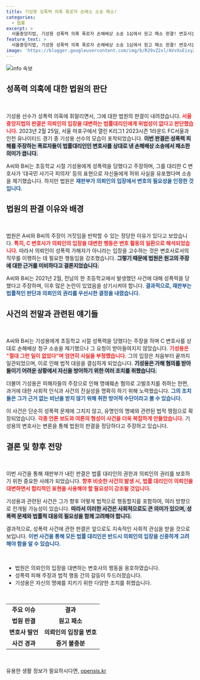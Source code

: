 ```yaml
---
title: 기성용 성폭력 의혹 폭로자 손배소 소송 패소!
categories:
  - 법률
excerpt: >
  서울중앙지법, 기성용 성폭력 의혹 폭로자 손해배상 소송 1심에서 원고 패소 판결! 변호사는 의뢰인 입장 대변으로 무죄 주장, 논란 커져. 기성용과 폭로자 간의 갈등은 계속될 전망! 클릭하여 자세히 알아보세요!
feature_text: >
  서울중앙지법, 기성용 성폭력 의혹 폭로자 손해배상 소송 1심에서 원고 패소 판결! 변호사는 의뢰인 입장 대변으로 무죄 주장, 논란 커져. 기성용과 폭로자 간의 갈등은 계속될 전망! 클릭하여 자세히 알아보세요!
image: 'https://blogger.googleusercontent.com/img/b/R29vZ2xl/AVvXsEixyZcFfHzMRdzZMjFBmAUKJYCLCGyLL1o632UiGVXcaFdKo_bkvkuCioo0uUKlGfBVcT3P84aROyZIXSBEx3Aw5nCQ3pTgDom1WDC4m8eifvWiAmWEEVb4x6G_l8C0QH225ldMjyaFvpxGEBGNO37VmDTDMHGhJPq73UglMfDca1-0aw/s1600/blogspot.png'
---
```


<p><img src="https://blogger.googleusercontent.com/img/b/R29vZ2xl/AVvXsEixyZcFfHzMRdzZMjFBmAUKJYCLCGyLL1o632UiGVXcaFdKo_bkvkuCioo0uUKlGfBVcT3P84aROyZIXSBEx3Aw5nCQ3pTgDom1WDC4m8eifvWiAmWEEVb4x6G_l8C0QH225ldMjyaFvpxGEBGNO37VmDTDMHGhJPq73UglMfDca1-0aw/s1600/blogspot.png" alt="info 속보" /></p>

<h2 data-ke-size="size26">성폭력 의혹에 대한 법원의 판단</h2>

<p data-ke-size="size16">&nbsp;</p>

<p>기성용 선수가 성폭력 의혹에 휘말리면서, 그에 대한 법원의 판결이 내려졌습니다. <b><span style="color: #ee2323;">서울중앙지법의 판결은 의뢰인의 입장을 대변하는 법률대리인에게 위법성이 없다고 판단했습니다.</span></b> 2023년 2월 25일, 서울 마포구에서 열린 K리그1 2023시즌 1라운드 FC서울과 인천 유나이티드 경기 중 기성용 선수의 모습이 포착되었습니다. <b><span style="background-color: #21538527;">이번 판결은 성폭력 피해를 주장하는 폭로자들이 법률대리인인 변호사를 상대로 낸 손해배상 소송에서 패소한 의미가 큽니다.</span></b></p>

<p>A씨와 B씨는 초등학교 시절 기성용에게 성폭력을 당했다고 주장하며, 그를 대리한 C 변호사가 ‘대국민 사기극 피의자’ 등의 표현으로 자신들에게 허위 사실을 유포했다며 소송을 제기했습니다. 하지만 법원은 <b><span style="color: #1a5490;">재판부가 의뢰인의 입장에서 변호의 필요성을 인정한 것입니다.</span></b> </p>

<h2 data-ke-size="size26">법원의 판결 이유와 배경</h2>

<p data-ke-size="size16">&nbsp;</p>

<p>법원은 A씨와 B씨의 주장이 거짓임을 반박할 수 있는 정당한 이유가 있다고 보았습니다. <b><span style="color: #ee2323;">특히, C 변호사가 의뢰인의 입장을 대변한 행동은 변호 활동의 일환으로 해석되었습니다.</span></b> 따라서 의뢰인이 성폭력 가해자가 아니라는 입장을 고수하는 것은 변호사로서의 직무를 이행하는 데 필요한 행동임을 강조했습니다. <b><span style="background-color: #21538527;">그렇기 때문에 법원은 원고의 주장에 대한 근거를 미비하다고 결론지었습니다.</span></b>  </p>

<p>A씨와 B씨는 2021년 2월, 전남의 한 초등학교에서 발생했던 사건에 대해 성폭력을 당했다고 주장하며, 이후 많은 논란이 있었음을 상기시켜야 합니다. <b><span style="color: #1a5490;">결과적으로, 재판부는 법률적인 판단과 의뢰인의 권리를 우선시한 결정을 내렸습니다.</span></b></p>

<h2 data-ke-size="size26">사건의 전말과 관련된 얘기들</h2>

<p data-ke-size="size16">&nbsp;</p>

<p>A씨와 B씨는 기성용에게 초등학교 시절 성폭력을 당했다는 주장을 하며 C 변호사를 상대로 손해배상 청구 소송을 제기했으나 그 요청이 받아들여지지 않았습니다. <b><span style="color: #ee2323;">기성용은 "절대 그런 일이 없었다"며 엄연히 사실을 부정했습니다.</span></b> 그의 입장은 처음부터 끝까지 일관되었으며, 이로 인해 법적 대응을 결심하게 되었습니다. <b><span style="background-color: #21538527;">기성용은 가해 혐의를 받아들이기 어려운 상황에서 자신을 방어하기 위한 여러 조치를 취했습니다.</span></b></p>

<p>더불어 기성용은 피해자들의 주장으로 인해 명예훼손 혐의로 고발조치를 취하는 한편, 과거에 대한 사회적 인식과 사건의 진실성을 명확히 하기 위해 노력했습니다. <b><span style="color: #1a5490;">그의 조치들은 그가 근거 없는 비난을 받지 않기 위해 취한 방어적 수단이라고 볼 수 있습니다.</span></b></p>

<p>이 사건은 단순히 성폭력 문제에 그치지 않고, 유명인의 명예와 관련된 법적 쟁점으로 확장되었습니다. <b><span style="color: #ee2323;">각종 언론 보도와 여론의 형성이 사건을 더욱 복잡하게 만들었습니다.</span></b> 기성용의 변호사는 변론을 통해 법원의 판결을 정당하다고 주장하고 있습니다.  </p>

<h2 data-ke-size="size26">결론 및 향후 전망</h2>

<p data-ke-size="size16">&nbsp;</p>

<p>이번 사건을 통해 재판부가 내린 판결은 법률 대리인의 권한과 의뢰인의 권리를 보호하기 위한 중요한 사례가 되었습니다. <b><span style="color: #ee2323;">향후 비슷한 사건의 발생 시, 법률 대리인이 의뢰인을 대변하면서 합리적인 표현을 사용해야 할 필요성이 강조될 것입니다.</span></b> </p>

<p>기성용과 관련된 사건은 그가 향후 어떻게 법적으로 행동할지를 포함하여, 여러 방향으로 전개될 가능성이 있습니다. <b><span style="background-color: #21538527;">따라서 이러한 사건은 사회적으로도 큰 의미가 있으며, 성폭력 문제와 법률적 대응의 필요성을 함께 고려해야 합니다.</span></b> </p>

<p>결과적으로, 성폭력 사건에 관한 판결은 앞으로도 지속적인 사회적 관심을 받을 것으로 보입니다. <b><span style="color: #1a5490;">이번 사건을 통해 모든 법률 대리인은 반드시 의뢰인의 입장을 신중하게 고려해야 함을 알 수 있습니다.</span></b></p>

<p data-ke-size="size16">&nbsp;</p>

<ul>
    <li>법원은 의뢰인의 입장을 대변하는 변호사의 행동을 옹호하였습니다.</li>
    <li>성폭력 피해 주장과 법적 행동 간의 갈등이 두드러졌습니다.</li>
    <li>기성용은 자신의 명예를 지키기 위한 다양한 조치를 취했습니다.</li>
</ul>

<p data-ke-size="size16">&nbsp;</p>

<table>
    <tr>
        <td style="text-align: center; height: 17px;"><b>주요 이슈</b></td>
        <td style="text-align: center; height: 17px;"><b>결과</b></td>
    </tr>
    <tr>
        <td style="text-align: center; height: 17px;"><b>법원 판결</b></td>
        <td style="text-align: center; height: 17px;"><b>원고 패소</b></td>
    </tr>
    <tr>
        <td style="text-align: center; height: 17px;"><b>변호사 발언</b></td>
        <td style="text-align: center; height: 17px;"><b>의뢰인의 입장을 변호</b></td>
    </tr>
    <tr>
        <td style="text-align: center; height: 17px;"><b>사건 경과</b></td>
        <td style="text-align: center; height: 17px;"><b>증거 불충분</b></td>
    </tr>
</table>

<p data-ke-size="size16">&nbsp;</p>
유용한 생활 정보가 필요하시다면, <a href="https://opensis.kr" rel="dofollow">opensis.kr</a>


